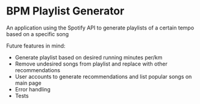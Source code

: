 # BPM Playlist Generator

An application using the Spotify API to generate playlists of a certain tempo based on a specific song

Future features in mind:
- Generate playlist based on desired running minutes per/km
- Remove undesired songs from playlist and replace with other recommendations
- User accounts to generate recommendations and list popular songs on main page
- Error handling
- Tests